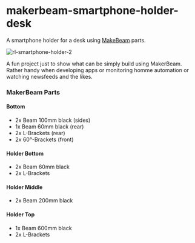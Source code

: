 # makerbeam-smartphone-holder-desk
A smartphone holder for a desk using [MakeBeam](https://www.makerbeam.com/) parts.

![rl-smartphone-holder-2](https://user-images.githubusercontent.com/47274144/61691619-3ae89c80-ad2c-11e9-9ac8-0895bc856206.png)

A fun project just to show what can be simply build using MakerBeam.
Rather handy when developing apps or monitoring homme automation or watching newsfeeds and the likes.

### MakerBeam Parts
#### Bottom
* 2x Beam 100mm black (sides)
* 1x Beam 60mm black (rear)
* 2x L-Brackets (rear)
* 2x 60°-Brackets (front)

#### Holder Bottom
* 2x Beam 60mm black
* 2x L-Brackets

#### Holder Middle
* 2x Beam 200mm black

#### Holder Top
* 1x Beam 600mm black
* 2x L-Brackets
